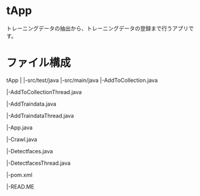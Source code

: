 # tApp
トレーニングデータの抽出から、トレーニングデータの登録まで行うアプリです。

# ファイル構成
tApp
  |
  |-src/test/java
  |-src/main/java
  |-AddToCollection.java

|-AddToCollectionThread.java

|-AddTraindata.java

|-AddTraindataThread.java

|-App.java

|-Crawl.java

|-Detectfaces.java

|-DetectfacesThread.java

|-pom.xml

|-READ.ME


